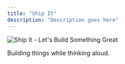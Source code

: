```yaml
---
title: "Ship It"
description: "Description goes here"
---
```


![Ship It - Let's Build Something Great](/images/gbsquirrel.png)

Building things while thinking aloud.
